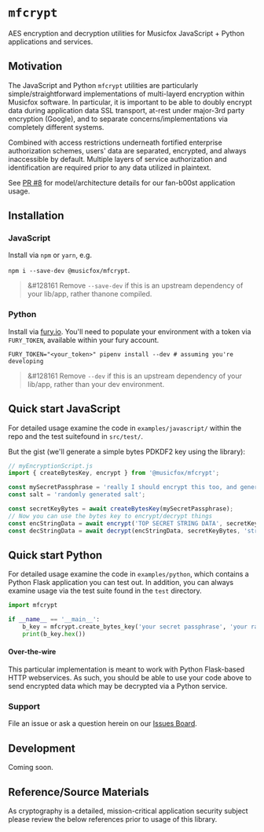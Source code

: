 # `mfcrypt`

AES encryption and decryption utilities for Musicfox JavaScript + Python applications and services.

## Motivation
The JavaScript and Python `mfcrypt` utilities are particularly simple/straightforward implementations of multi-layerd
encryption within Musicfox software. In particular, it is important to be able to doubly 
encrypt data during application data SSL transport, at-rest under major-3rd party encryption (Google), and to separate concerns/implementations via completely different systems.

Combined with access restrictions underneath fortified enterprise authorization schemes, users'
data are separated, encrypted, and always inaccessible by default. Multiple layers of service
authorization and identification are required prior to any data utilized in plaintext.

See [PR #8](https://github.com/musicfox/b00st/pull/8) for model/architecture details for our 
fan-b00st application usage.

## Installation

### JavaScript
Install via `npm` or `yarn`, e.g.

`npm i --save-dev @musicfox/mfcrypt`.

> &#128161 Remove `--save-dev` if this is an upstream dependency of your lib/app, rather thanone compiled.

### Python
Install via [fury.io](https://fury.io). You'll need to populate your environment
with a token via `FURY_TOKEN`, available within your fury account.

`FURY_TOKEN="<your_token>" pipenv install --dev # assuming you're developing`
> &#128161 Remove `--dev` if this is an upstream dependency of your lib/app, rather than your dev environment. 

## Quick start JavaScript

For detailed usage examine the code in `examples/javascript/` within the repo and the test suitefound in `src/test/`. 

But the gist (we'll generate a simple bytes PDKDF2 key using the library):

```js
// myEncryptionScript.js
import { createBytesKey, encrypt } from '@musicfox/mfcrypt';

const mySecretPassphrase = 'really I should encrypt this too, and generate it randomly. DO NOT use words like this. Tha NSA will break me.';
const salt = 'randomly generated salt';

const secretKeyBytes = await createBytesKey(mySecretPassphrase);
// Now you can use the bytes key to encrypt/decrypt things
const encStringData = await encrypt('TOP SECRET STRING DATA', secretKeyBytes);
const decStringData = await decrypt(encStringData, secretKeyBytes, 'string'); // give it a type hint at the end, you'll be happy you did ;-)
```
## Quick start Python

For detailed usage examine the code in `examples/python`, which contains a Python Flask application you can test out. In addition, you can always examine usage via
the test suite found in the `test` directory.

```python
import mfcrypt

if __name__ == '__main__':
    b_key = mfcrypt.create_bytes_key('your secret passphrase', 'your random salt')
    print(b_key.hex())
```
#### Over-the-wire
This particular implementation is meant to work with Python Flask-based HTTP webservices. As such, you should be able to use your code above to send encrypted data which may be decrypted
via a Python service.

### Support

File an issue or ask a question herein on our [Issues Board](https://github.com/musicfox/cryptography/issues). 

## Development

Coming soon. 

## Reference/Source Materials

As cryptography is a detailed, mission-critical application security subject please review the
below references prior to usage of this library.
